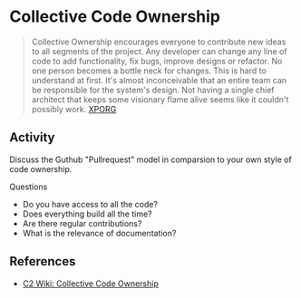 # Collective Code Ownership

> Collective Ownership encourages everyone to contribute new ideas to all segments of the project. Any developer can change any line of code to add functionality, fix bugs, improve designs or refactor. No one person becomes a bottle neck for changes.
 This is hard to understand at first. It's almost inconceivable that an entire team can be responsible for the system's design. Not having a single chief architect that keeps some visionary flame alive seems like it couldn't possibly work.
[XPORG](http://www.extremeprogramming.org/rules/collective.html)

## Activity

Discuss the Guthub "Pullrequest" model in comparsion to your own style of code ownership.

Questions

* Do you have access to all the code?
* Does everything build all the time?
* Are there regular contributions?
* What is the relevance of documentation?

## References

* [C2 Wiki: Collective Code Ownership](https://c2.com/cgi/wiki?CollectiveCodeOwnership)
